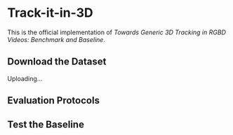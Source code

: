 # Track-it-in-3D
This is the official implementation of *Towards Generic 3D Tracking in RGBD Videos: Benchmark and Baseline*.

## Download the Dataset
Uploading...

## Evaluation Protocols

## Test the Baseline
